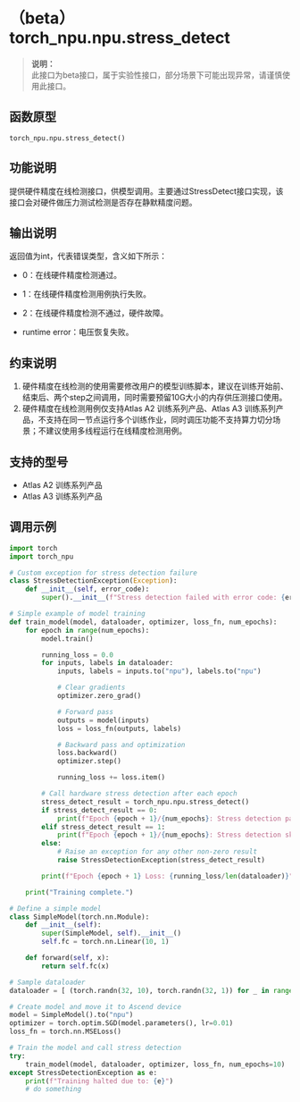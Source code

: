 # （beta）torch\_npu.npu.stress\_detect

>**说明：**<br>
>此接口为beta接口，属于实验性接口，部分场景下可能出现异常，请谨慎使用此接口。

## 函数原型

```
torch_npu.npu.stress_detect()
```

## 功能说明

提供硬件精度在线检测接口，供模型调用。主要通过StressDetect接口实现，该接口会对硬件做压力测试检测是否存在静默精度问题。

## 输出说明

返回值为int，代表错误类型，含义如下所示：

- 0：在线硬件精度检测通过。

- 1：在线硬件精度检测用例执行失败。

- 2：在线硬件精度检测不通过，硬件故障。

- runtime error：电压恢复失败。

## 约束说明

1.  硬件精度在线检测的使用需要修改用户的模型训练脚本，建议在训练开始前、结束后、两个step之间调用，同时需要预留10G大小的内存供压测接口使用。
2.  硬件精度在线检测用例仅支持<term>Atlas A2 训练系列产品</term>、<term>Atlas A3 训练系列产品</term>，不支持在同一节点运行多个训练作业，同时调压功能不支持算力切分场景；不建议使用多线程运行在线精度检测用例。

## 支持的型号

-   <term>Atlas A2 训练系列产品</term>
-   <term>Atlas A3 训练系列产品</term>

## 调用示例

```python
import torch
import torch_npu

# Custom exception for stress detection failure
class StressDetectionException(Exception):
    def __init__(self, error_code):
        super().__init__(f"Stress detection failed with error code: {error_code}")

# Simple example of model training
def train_model(model, dataloader, optimizer, loss_fn, num_epochs):
    for epoch in range(num_epochs):
        model.train()

        running_loss = 0.0
        for inputs, labels in dataloader:
            inputs, labels = inputs.to("npu"), labels.to("npu")

            # Clear gradients
            optimizer.zero_grad()

            # Forward pass
            outputs = model(inputs)
            loss = loss_fn(outputs, labels)

            # Backward pass and optimization
            loss.backward()
            optimizer.step()

            running_loss += loss.item()

        # Call hardware stress detection after each epoch
        stress_detect_result = torch_npu.npu.stress_detect()
        if stress_detect_result == 0:
            print(f"Epoch {epoch + 1}/{num_epochs}: Stress detection passed.")
        elif stress_detect_result == 1:
            print(f"Epoch {epoch + 1}/{num_epochs}: Stress detection skipped (called too frequently).")
        else:
            # Raise an exception for any other non-zero result
            raise StressDetectionException(stress_detect_result)

        print(f"Epoch {epoch + 1} Loss: {running_loss/len(dataloader)}")

    print("Training complete.")

# Define a simple model
class SimpleModel(torch.nn.Module):
    def __init__(self):
        super(SimpleModel, self).__init__()
        self.fc = torch.nn.Linear(10, 1)

    def forward(self, x):
        return self.fc(x)

# Sample dataloader
dataloader = [ (torch.randn(32, 10), torch.randn(32, 1)) for _ in range(100) ]

# Create model and move it to Ascend device
model = SimpleModel().to("npu")
optimizer = torch.optim.SGD(model.parameters(), lr=0.01)
loss_fn = torch.nn.MSELoss()

# Train the model and call stress detection
try:
    train_model(model, dataloader, optimizer, loss_fn, num_epochs=10)
except StressDetectionException as e:
    print(f"Training halted due to: {e}")
    # do something
```

